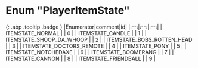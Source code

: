 # Enum "PlayerItemState"
[ ](#){: .abp .tooltip .badge }
|Enumerator|comment|id|
|:--:|:--:|:--:|
| ITEMSTATE_NORMAL |  | 0 |
| ITEMSTATE_CANDLE |  | 1 |
| ITEMSTATE_SHOOP_DA_WHOOP |  | 2 |
| ITEMSTATE_BOBS_ROTTEN_HEAD |  | 3 |
| ITEMSTATE_DOCTORS_REMOTE |  | 4 |
| ITEMSTATE_PONY |  | 5 |
| ITEMSTATE_NOTCHEDAXE |  | 6 |
| ITEMSTATE_BOOMERANG |  | 7 |
| ITEMSTATE_CANNON |  | 8 |
| ITEMSTATE_FRIENDBALL |  | 9 |